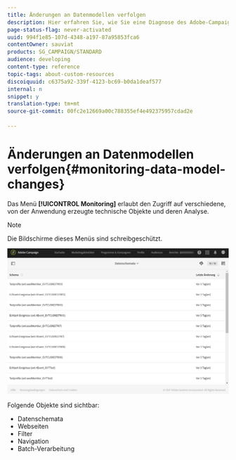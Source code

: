 ```yaml
---
title: Änderungen an Datenmodellen verfolgen
description: Hier erfahren Sie, wie Sie eine Diagnose des Adobe-Campaign-Datenmodells erstellen können.
page-status-flag: never-activated
uuid: 994f1e85-107d-4348-a197-87a95853fca6
contentOwner: sauviat
products: SG_CAMPAIGN/STANDARD
audience: developing
content-type: reference
topic-tags: about-custom-resources
discoiquuid: c6375a92-339f-4123-bc69-b0da1deaf577
internal: n
snippet: y
translation-type: tm+mt
source-git-commit: 00fc2e12669a00c788355ef4e492375957cdad2e

---
```



# Änderungen an Datenmodellen verfolgen{#monitoring-data-model-changes}

Das Menü **[!UICONTROL Monitoring]** erlaubt den Zugriff auf verschiedene, von der Anwendung erzeugte technische Objekte und deren Analyse.

>[!NOTE]
>
>Die Bildschirme dieses Menüs sind schreibgeschützt.

![](assets/diagnostic.png)

Folgende Objekte sind sichtbar:

* Datenschemata
* Webseiten
* Filter
* Navigation
* Batch-Verarbeitung

